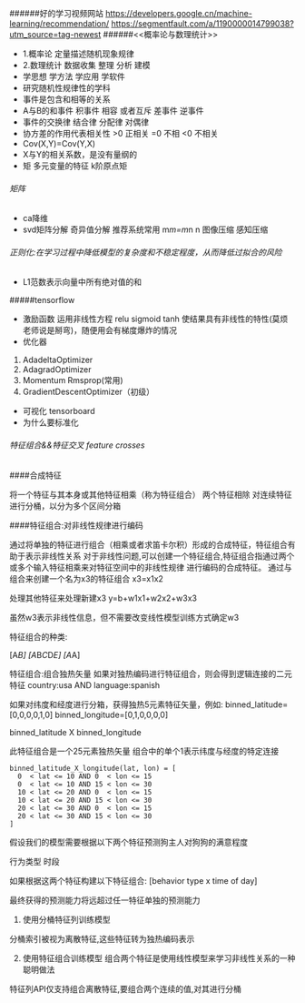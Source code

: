 ######好的学习视频网站
https://developers.google.cn/machine-learning/recommendation/
https://segmentfault.com/a/1190000014799038?utm_source=tag-newest
######<<概率论与数理统计>>
- 1.概率论  定量描述随机现象规律
- 2.数理统计 数据收集 整理 分析 建模
- 学思想 学方法 学应用  学软件
- 研究随机性规律性的学科
- 事件是包含和相等的关系
- A与B的和事件 积事件 相容 或者互斥 差事件 逆事件
- 事件的交换律 结合律 分配律 对偶律 
- 协方差的作用代表相关性 >0 正相关 =0 不相 <0 不相关
- Cov(X,Y)=Cov(Y,X)
- X与Y的相关系数，是没有量纲的
- 矩 多元变量的特征 k阶原点矩  

###### 矩阵
- ca降维
- svd矩阵分解 奇异值分解 推荐系统常用 m*m=m*n n 图像压缩 感知压缩

###### 正则化:在学习过程中降低模型的复杂度和不稳定程度，从而降低过拟合的风险

 - L1范数表示向量中所有绝对值的和

#####tensorflow


- 激励函数 运用非线性方程 relu sigmoid tanh 使结果具有非线性的特性(莫烦老师说是掰弯)，随便用会有梯度爆炸的情况
- 优化器
 1. AdadeltaOptimizer
 2. AdagradOptimizer
 3. Momentum    Rmsprop(常用)
 4. GradientDescentOptimizer（初级）

- 可视化 tensorboard
- 为什么要标准化  


###### 特征组合&&特征交叉 feature crosses

####合成特征

将一个特征与其本身或其他特征相乘（称为特征组合）
两个特征相除
对连续特征进行分桶，以分为多个区间分箱

####特征组合:对非线性规律进行编码

通过将单独的特征进行组合（相乘或者求笛卡尔积）形成的合成特征，特征组合有助于表示非线性关系
对于非线性问题,可以创建一个特征组合,特征组合指通过两个或多个输入特征相乘来对特征空间中的非线性规律
进行编码的合成特征。
通过与组合来创建一个名为x3的特征组合
x3=x1x2

处理其他特征来处理新建x3
y=b+w1x1+w2x2+w3x3

虽然w3表示非线性信息，但不需要改变线性模型训练方式确定w3

特征组合的种类:

[A*B]
[A*B*C*D*E]
[A*A]

特征组合:组合独热矢量
如果对独热编码进行特征组合，则会得到逻辑连接的二元特征
country:usa AND language:spanish

如果对纬度和经度进行分箱，获得独热5元素特征矢量，例如:
binned_latitude=[0,0,0,0,1,0]
binned_longitude=[0,1,0,0,0,0]

binned_latitude X binned_longitude

此特征组合是一个25元素独热矢量 组合中的单个1表示纬度与经度的特定连接

```
binned_latitude_X_longitude(lat, lon) = [
  0  < lat <= 10 AND 0  < lon <= 15
  0  < lat <= 10 AND 15 < lon <= 30
  10 < lat <= 20 AND 0  < lon <= 15
  10 < lat <= 20 AND 15 < lon <= 30
  20 < lat <= 30 AND 0  < lon <= 15
  20 < lat <= 30 AND 15 < lon <= 30
]

```

假设我们的模型需要根据以下两个特征预测狗主人对狗狗的满意程度

行为类型
时段

如果根据这两个特征构建以下特征组合:
[behavior type x time of day]

最终获得的预测能力将远超过任一特征单独的预测能力

1. 使用分桶特征列训练模型

分桶索引被视为离散特征,这些特征转为独热编码表示

2. 使用特征组合训练模型
组合两个特征是使用线性模型来学习非线性关系的一种聪明做法

特征列API仅支持组合离散特征,要组合两个连续的值,对其进行分桶






